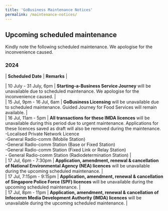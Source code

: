 ```yaml
---
title: 'GoBusiness Maintenance Notices'
permalink: /maintenance-notices/
---
```


## Upcoming scheduled maintenance

Kindly note the following scheduled maintenance. We apologise for the inconvenience caused.

### 2024 

| **Scheduled Date** | **Remarks** |  


    
| 10 July - 31 July, 6pm | **Starting-a-Business Service Journey** will be unavailable due to scheduled maintenance. We apologise for the inconvenience caused. |  
| 15 Jul, 9pm - 16 Jul, 6am | **GoBusiness Licensing** will be unavailable due to scheduled maintenance. Guided Journey for Food Services will remain available. |      
| 16 Jul, 11am - 5pm | **All transactions for these IMDA licences** will be unavailable during this period due to urgent maintenance. Applications for these licences saved as draft will also be removed during the maintenance.<br>-Localised Private Network Licence<br>-General Radio-comm (Mobile Station)<br>-General Radio-comm Station (Base or Fixed Station)<br>-General Radio-comm Station (Fixed Link or Relay Station)<br>- General Radio-comm Station (Radiodetermination Station)   |     
| 17 Jul, 6pm - 7:30pm | **Application, amendment, renewal & cancellation of National Environmental Agency (NEA) licences** will be unavailable during the upcoming scheduled maintenance. |       
| 17 Jul, 7:15pm - 9:15pm | **Application, amendment, renewal & cancellation of Singapore Police Force (SPF) licences** will be unavailable during the upcoming scheduled maintenance. |     
| 17 Jul, 8pm - 11pm | **Application, amendment, renewal & cancellation of Infocomm Media Development Authority (IMDA) licences** will be unavailable during the upcoming scheduled maintenance. |      




<script src="/jquery/jquery.min.js"></script> <script src="/jquery/resize-tables.js"></script>
